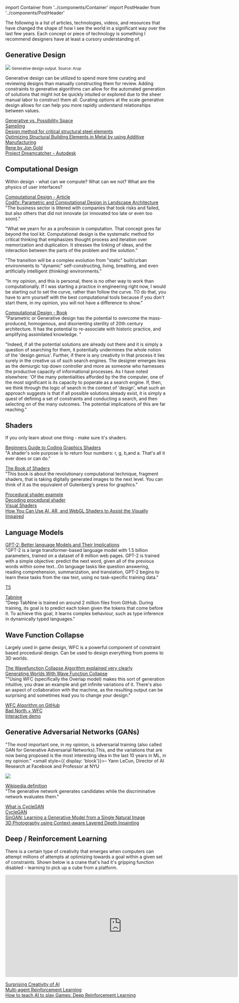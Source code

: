 import Container from '../components/Container'
import PostHeader from '../components/PostHeader'

<Container>
  <PostHeader 
    title="Design Reading"
    published="12-04-2020"
  />

The following is a list of articles, technologies, videos, and resources that
have changed the shape of how I see the world in a significant way over the
last few years. Each concept or piece of technology is something I recommend
designers have at least a cursory understanding of.


## Generative Design

<img src='https://mrmrs.cc/photos/site/dreamcatcher-output.jpeg' />
<small style={{fontSize: '14px', fontStyle: 'italic', color: "#666"}}>Generative design output. Source: Arup</small>

Generative design can be utilized to spend more time curating and reviewing designs than manually constructing them for review. Adding constraints to generative algorithms can allow for the automated generation of solutions that might not be quickly intuited or explored due to the sheer manual labor to construct them all. Curating options at the scale generative design allows for can help you more rapidly understand relationships between values. 

[Generative vs. Possibility Space](http://www.possibilityspace.org/tutorial-generative-possibility-space/)<br />
[Sampling](http://www.possibilityspace.org/tutorial-sampling/index.html)<br />
[Design method for critical structural steel elements](https://www.arup.com/projects/additive-manufacturing)<br />
[Optimizing Structural Building Elements in Metal by using Additive Manufacturing](https://www.arup.com/-/media/arup/files/pdf-downloads/additive_manufacturing_report_for_iass_21015.pdf)<br />
[Rene by Jon Gold](http://rene.jon.gold)<br />
[Project Dreamcatcher - Autodesk](https://autodeskresearch.com/projects/dreamcatcher)<br />


## Computational Design

Within design - what can we compute? What can we not? What are the physics of user interfaces?

[Computational Design - Article](https://ubiquity.acm.org/article.cfm?id=3132087)<br />
[Codify: Parametric and Computational Design in Landscape Architecture](https://www.amazon.com/Codify-Parametric-Computational-Landscape-Architecture/dp/1138125032)<br />
"The business sector is littered with companies that took risks and failed, but also others that did not innovate (or innovated too late or even too soon)."

"What we yearn for as a profession is computation. That concept goes far beyond the tool kit. Computational design is the systematic method for critical thinking that emphasizes thought process and iteration over memorization and duplication. It stresses the linking of ideas, and the interaction between the parts of the problem and the solution."

"The transition will be a complex evolution from "static" built/urban environments to "dynamic" self-constructing, living, breathing, and even artificially intelligent (thinking) environments."

"In my opinion, and this is personal, there is no other way to work than computationally. If I was starting a practice in engineering right now, I would be starting out to set the curve, rather than follow the curve. TO do that, you have to arm yourself with the best computational tools because if you don't start there, in my opinion, you will not have a difference to show."

[Computational Design - Book](https://www.amazon.com/Computational-Design-Neil-Leach/dp/7560873332/ref=pd_sbs_14_img_2/141-7105120-1627543?_encoding=UTF8&pd_rd_i=7560873332&pd_rd_r=20f13f7e-2ba7-4aac-b354-fb12b1b5f12e&pd_rd_w=o2nlD&pd_rd_wg=8Vg5V&pf_rd_p=5cfcfe89-300f-47d2-b1ad-a4e27203a02a&pf_rd_r=ZTPC0D02K9X871QNM1J7&psc=1&refRID=ZTPC0D02K9X871QNM1J7)<br />
"Parametric or Generative design has the potential to overcome the mass-produced, homogenous, and disorienting sterility of 20th century architecture. It has the potential to re-associate with historic practice, and amplifying assimilated knowledge. "

"Indeed, if all the potential solutions are already out there and it is simply a question of searching for them, it potentially undermines the whole notion of the 'design genius'. Further, if there is any creativity in that process it lies surely in the creative us of such search engines. The designer emerges less as the demiurgic top down controller and more as someone who harnesses the productive capacity of informational processes. As I have noted elsewhere: 'Of the many potentialities afforded by the the computer, one of the most significant is its capacity to poperate as a search engine. If, then, we think through the logic of search in the context of 'design', what such an approach suggests is that if all possible solutions already exist, it is simply a quest of defining a set of constraints and conducting a search, and then selecting on of the many outcomes. The potential implications of this are far reaching."


## Shaders

If you only learn about one thing - make sure it's shaders. 

[Beginners Guide to Coding Graphics Shaders](https://gamedevelopment.tutsplus.com/tutorials/a-beginners-guide-to-coding-graphics-shaders--cms-23313)<br />
"A shader's sole purpose is to return four numbers: r, g, b,and a. That's all it ever does or can do."

[The Book of Shaders](https://thebookofshaders.com)<br />
"This book is about the revolutionary computational technique, fragment shaders, that is taking digitally generated images to the next level. You can think of it as the equivalent of Gutenberg's press for graphics."

[Procedural shader example](https://twitter.com/iquilezles/status/1154611032188342272?s=20)<br />
[Decoding procedural shader](https://www.youtube.com/watch?v=Cfe5UQ-1L9Q)<br />
[Visual Shaders](https://sparkar.facebook.com/ar-studio/learn/documentation/docs/visual-programming/visual-shaders/)<br />
[How You Can Use AI, AR, and WebGL Shaders to Assist the Visually Impaired](https://www.freecodecamp.org/news/how-you-can-use-ai-ar-and-webgl-shaders-to-assist-the-visually-impaired-3df5bdf3b3e2/)

## Language Models

[GPT-2: Better language Models and Their Implications](https://openai.com/blog/better-language-models/)<br />
"GPT-2 is a large transformer-based language model with 1.5 billion parameters, trained on a dataset of 8 million web pages. GPT-2 is trained with a simple objective: predict the next word, given all of the previous words within some text...On language tasks like question answering, reading comprehension, summarization, and translation, GPT-2 begins to learn these tasks from the raw text, using no task-specific training data."

[T5](https://ai.googleblog.com/2020/02/exploring-transfer-learning-with-t5.html)<br />

[Tabnine](https://tabnine.com/blog/deep/)<br />
"Deep TabNine is trained on around 2 million files from GitHub. During training, its goal is to predict each token given the tokens that come before it. To achieve this goal, it learns complex behaviour, such as type inference in dynamically typed languages."


## Wave Function Collapse

Largely used in game design, WFC is a powerful component of constraint based procedural design. Can be used to 
design everything from poems to 3D worlds.

[The Wavefunction Collapse Algorithm explained very clearly](https://robertheaton.com/2018/12/17/wavefunction-collapse-algorithm/)<br />
[Generating Worlds With Wave Function Collapse](http://www.procjam.com/tutorials/wfc/)<br />
""Using WFC (specifically the Overlap model) makes this sort of generation intuitive, you draw an example and get infinite variations of it. There's also an aspect of collaboration with the machine, as the resulting output can be surprising and sometimes lead you to change your design."

[WFC Algorithm on GitHub](https://github.com/mxgmn/WaveFunctionCollapse)<br />
[Bad North + WFC](https://www.youtube.com/watch?v=0bcZb-SsnrA)<br />
[Interactive demo](https://oskarstalberg.com/game/planet/planet.html)

## Generative Adversarial Networks (GANs)

"The most important one, in my opinion, is adversarial training (also called GAN for Generative Adversarial Networks).This, and the variations that are now being proposed is the most interesting idea in the last 10 years in ML, in my opinion." <small style={{ display: 'block'}}>&ndash; Yann LeCun, Director of AI Research at Facebook and Professor at NYU</small>

<img src="https://github.com/junyanz/CycleGAN/raw/master/imgs/horse2zebra.gif" />



[Wikipedia definition](https://en.wikipedia.org/wiki/Generative_adversarial_network)<br />
"The generative network generates candidates while the discriminative network evaluates them."

[What is CycleGAN](https://machinelearningmastery.com/what-is-cyclegan/)<br />
[CycleGAN](https://junyanz.github.io/CycleGAN/)<br />
[SinGAN: Learning a Generative Model from a Single Natural Image](https://arxiv.org/abs/1905.01164)<br />
[3D Photography using Context-aware Layered Depth Inpainting](https://drive.google.com/file/d/17ki_YAL1k5CaHHP3pIBFWvw-ztF4CCPP/view)<br />

## Deep / Reinforcement Learning

There is a certain type of creativity that emerges when computers can attempt millions of attempts at optimizing towards a goal within a given set of constraints. Shown below is a crane that's had it's gripping function disabled - learning to pick up a cube from a platform.

<iframe width="728" height="320" src="https://www.youtube.com/embed/_5Y1hSLhYdY" frameborder="0" allow="accelerometer; autoplay; encrypted-media; gyroscope; picture-in-picture" allowfullscreen></iframe>

[Surprising Creativity of AI](https://arxiv.org/pdf/1803.03453.pdf)<br />
[Multi-agent Reinforcement Learning](https://deepmind.com/blog/article/AlphaStar-Grandmaster-level-in-StarCraft-II-using-multi-agent-reinforcement-learning)<br />
[How to teach AI to play Games: Deep Reinforcement Learning](https://towardsdatascience.com/how-to-teach-an-ai-to-play-games-deep-reinforcement-learning-28f9b920440a)


</Container>
